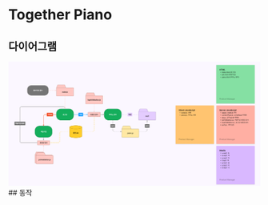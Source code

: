 # Together Piano
## 다이어그램
<img src="https://github.com/PinguLee/Together-Piano/blob/main/public/images/diagram.png">
## 동작
<img src="https://github.com/PinguLee/Together-Piano/blob/main/public/images/%EA%B5%AC%ED%98%84.png>
